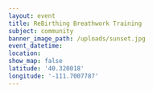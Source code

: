 ```yaml
---
layout: event
title: ReBirthing Breathwork Training
subject: community
banner_image_path: /uploads/sunset.jpg
event_datetime:
location:
show_map: false
latitude: '40.320018'
longitude: '-111.7007787'
---
```



